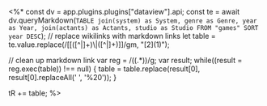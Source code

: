 <%*
const dv = app.plugins.plugins["dataview"].api;
const te = await dv.queryMarkdown(`
	TABLE join(system) as System, genre as Genre, year as Year, join(actants) as Actants, studio as Studio
	FROM "games"
	SORT year DESC
`);
// replace wikilinks with markdown links
let table = te.value.replace(/\[\[([^|]+)\\\|([^|]+)\]\]/gm, "[$2]($1)");

// clean up markdown link
var reg = /(\(.*\))/g;
var result;
while((result = reg.exec(table)) !== null) {
	table = table.replace(result[0], result[0].replaceAll(' ', '%20'));
}

tR += table;
%>
